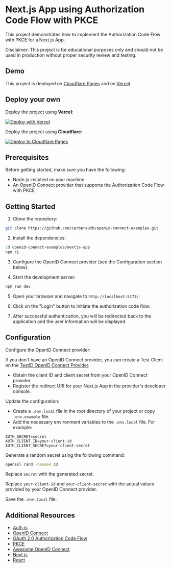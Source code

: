 # Next.js App using Authorization Code Flow with PKCE

This project demonstrates how to implement the Authorization Code Flow with PKCE for a Next.js App.

Disclaimer: This project is for educational purposes only and should not be used in production without proper security review and testing.

## Demo

This project is deployed on [Cloudflare Pages](https://cerberauth-nextjs-app-oidc.pages.dev/) and on [Vercel](https://cerberauth-nextjs-app-oidc.vercel.app/).

## Deploy your own

Deploy the project using **Vercel**:

[![Deploy with Vercel](https://vercel.com/button)](https://vercel.com/new/clone?repository-url=https%3A%2F%2Fgithub.com%2Fcerberauth%2Fopenid-connect-examples%2Ftree%2Fmain%2Fexamples%2Fnextjs-app&env=AUTH_SECRET,AUTH_CLIENT_ID,AUTH_CLIENT_SECRET&envDescription=Configurations%20Documentation&envLink=https%3A%2F%2Fgithub.com%2Fcerberauth%2Fopenid-connect-examples%2Fblob%2Fmain%2Fexamples%2Fnextjs-app%2FREADME.md&project-name=nextjs-app-oidc&repository-name=cerberauth-nextjs-app-oidc&demo-title=Next.js%20with%20OpenID%20Connect&demo-description=A%20Next.js%20App%20using%20OpenID%20Connect&demo-url=https%3A%2F%2Fcerberauth-nextjs-app-oidc.pages.dev%2F)

Deploy the project using **Cloudflare**:

[![Deploy to Cloudflare Pages](https://deploy.workers.cloudflare.com/button)](https://deploy.workers.cloudflare.com/?url=https://github.com/cerberauth/openid-connect-examples/tree/main/examples/nextjs-app)

## Prerequisites

Before getting started, make sure you have the following:

- Node.js installed on your machine
- An OpenID Connect provider that supports the Authorization Code Flow with PKCE

## Getting Started

1. Clone the repository:

  ```bash
  git clone https://github.com/cerberauth/openid-connect-examples.git
  ```

2. Install the dependencies:

  ```bash
  cd openid-connect-examples/nextjs-app
  npm ci
  ```

3. Configure the OpenID Connect provider (see the Configuration section below).

4. Start the development server:

  ```bash
  npm run dev
  ```

5. Open your browser and navigate to `http://localhost:5173/`.

6. Click on the "Login" button to initiate the authorization code flow.

7. After successful authentication, you will be redirected back to the application and the user information will be displayed.

## Configuration

Configure the OpenID Connect provider:

If you don't have an OpenID Connect provider, you can create a Test Client on the [TestID OpenID Connect Provider](https://nacho.cerberauth.com/templates/nextjs-app).

  - Obtain the client ID and client secret from your OpenID Connect provider.
  - Register the redirect URI for your Next.js App in the provider's developer console.

Update the configuration:
- Create a `.env.local` file in the root directory of your project or copy `.env.example` file.
- Add the necessary environment variables to the `.env.local` file. For example:

```plaintext
AUTH_SECRET=secret
AUTH_CLIENT_ID=your-client-id
AUTH_CLIENT_SECRET=your-client-secret
```

Generate a random secret using the following command:

```bash
openssl rand -base64 33
```

Replace `secret` with the generated secret.

Replace `your-client-id` and `your-client-secret` with the actual values provided by your OpenID Connect provider.

Save the `.env.local` file.

## Additional Resources

- [Auth.js](https://authjs.dev/)
- [OpenID Connect](https://openid.net/)
- [OAuth 2.0 Authorization Code Flow](https://oauth.net/2/grant-types/authorization-code/)
- [PKCE](https://oauth.net/2/pkce/)
- [Awesome OpenID Connect](https://github.com/cerberauth/awesome-openid-connect)
- [Next.js](https://nextjs.org/)
- [React](https://reactjs.org/)
